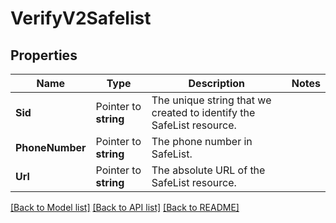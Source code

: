 # VerifyV2Safelist

## Properties

Name | Type | Description | Notes
------------ | ------------- | ------------- | -------------
**Sid** | Pointer to **string** | The unique string that we created to identify the SafeList resource. |
**PhoneNumber** | Pointer to **string** | The phone number in SafeList. |
**Url** | Pointer to **string** | The absolute URL of the SafeList resource. |

[[Back to Model list]](../README.md#documentation-for-models) [[Back to API list]](../README.md#documentation-for-api-endpoints) [[Back to README]](../README.md)


